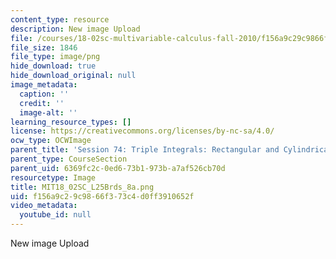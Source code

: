 ```yaml
---
content_type: resource
description: New image Upload
file: /courses/18-02sc-multivariable-calculus-fall-2010/f156a9c29c9866f373c4d0ff3910652f_MIT18_02SC_L25Brds_8a.png
file_size: 1846
file_type: image/png
hide_download: true
hide_download_original: null
image_metadata:
  caption: ''
  credit: ''
  image-alt: ''
learning_resource_types: []
license: https://creativecommons.org/licenses/by-nc-sa/4.0/
ocw_type: OCWImage
parent_title: 'Session 74: Triple Integrals: Rectangular and Cylindrical Coordinates'
parent_type: CourseSection
parent_uid: 6369fc2c-0ed6-73b1-973b-a7af526cb70d
resourcetype: Image
title: MIT18_02SC_L25Brds_8a.png
uid: f156a9c2-9c98-66f3-73c4-d0ff3910652f
video_metadata:
  youtube_id: null
---
```

New image Upload
